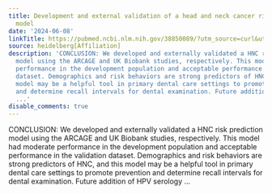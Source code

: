 ```yaml
---
title: Development and external validation of a head and neck cancer risk prediction
  model
date: '2024-06-08'
linkTitle: https://pubmed.ncbi.nlm.nih.gov/38850089/?utm_source=curl&utm_medium=rss&utm_campaign=pubmed-2&utm_content=1FakS-2QOkCT8HsMOQP1bCRQ4YzyumYOmxmF0moLsQ3dFB1E9V&fc=20220326224207&ff=20240609181219&v=2.18.0.post9+e462414
source: heidelberg[Affiliation]
description: 'CONCLUSION: We developed and externally validated a HNC risk prediction
  model using the ARCAGE and UK Biobank studies, respectively. This model had moderate
  performance in the development population and acceptable performance in the validation
  dataset. Demographics and risk behaviors are strong predictors of HNC, and this
  model may be a helpful tool in primary dental care settings to promote prevention
  and determine recall intervals for dental examination. Future addition of HPV serology
  ...'
disable_comments: true
---
```

CONCLUSION: We developed and externally validated a HNC risk prediction model using the ARCAGE and UK Biobank studies, respectively. This model had moderate performance in the development population and acceptable performance in the validation dataset. Demographics and risk behaviors are strong predictors of HNC, and this model may be a helpful tool in primary dental care settings to promote prevention and determine recall intervals for dental examination. Future addition of HPV serology ...